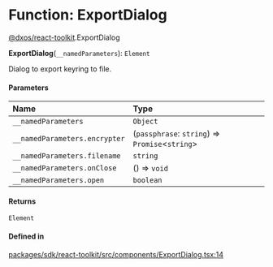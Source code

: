 # Function: ExportDialog

[@dxos/react-toolkit](../modules/dxos_react_toolkit.md).ExportDialog

**ExportDialog**(`__namedParameters`): `Element`

Dialog to export keyring to file.

#### Parameters

| Name | Type |
| :------ | :------ |
| `__namedParameters` | `Object` |
| `__namedParameters.encrypter` | (`passphrase`: `string`) => `Promise`<`string`\> |
| `__namedParameters.filename` | `string` |
| `__namedParameters.onClose` | () => `void` |
| `__namedParameters.open` | `boolean` |

#### Returns

`Element`

#### Defined in

[packages/sdk/react-toolkit/src/components/ExportDialog.tsx:14](https://github.com/dxos/dxos/blob/main/packages/sdk/react-toolkit/src/components/ExportDialog.tsx#L14)
